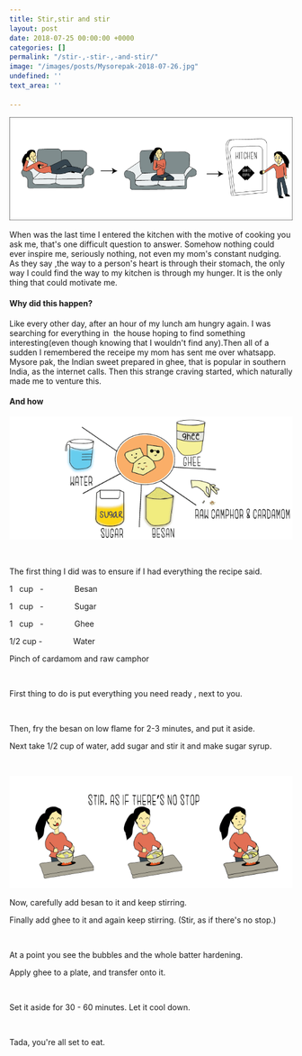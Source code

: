 ```yaml
---
title: Stir,stir and stir
layout: post
date: 2018-07-25 00:00:00 +0000
categories: []
permalink: "/stir-,-stir-,-and-stir/"
image: "/images/posts/Mysorepak-2018-07-26.jpg"
undefined: ''
text_area: ''

---
```

![](/images/posts/Motivation-2018-07-25-4.png)

When was the last time I entered the kitchen with the motive of cooking you ask me, that's one difficult question to answer. Somehow nothing could ever inspire me, seriously nothing, not even my mom's constant nudging. As they say ,the way to a person's heart is through their stomach, the only way I could find the way to my kitchen is through my hunger. It is the only thing that could motivate me. 

#### **Why did this happen?**

Like every other day, after an hour of my lunch am hungry again. I was searching for everything in  the house hoping to find something interesting(even though knowing that I wouldn't find any).Then all of a sudden I remembered the receipe my mom has sent me over whatsapp. Mysore pak, the Indian sweet prepared in ghee, that is popular in southern India, as the internet calls. Then this strange craving started, which naturally made me to venture this.

#### **And how**

![](/images/posts/Ingredients-2018-07-26.png)

 

The first thing I did was to ensure if I had everything the recipe said. 

1   cup   -              Besan

1   cup   -              Sugar 

1   cup   -              Ghee

1/2 cup -              Water

Pinch of cardamom and raw camphor

 

First thing to do is put everything you need ready , next to you. 

 

Then, fry the besan on low flame for 2-3 minutes, and put it aside.

Next take 1/2 cup of water, add sugar and stir it and make sugar syrup.

 

![](/images/posts/Stir-2018-07-26.png)

Now, carefully add besan to it and keep stirring. 

Finally add ghee to it and again keep stirring. (Stir, as if there's no stop.)

 

At a point you see the bubbles and the whole batter hardening. 

Apply ghee to a plate, and transfer onto it.

 

Set it aside for 30 - 60 minutes. Let it cool down.

 

Tada, you're all set to eat. 